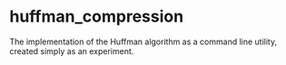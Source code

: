 # huffman_compression
The implementation of the Huffman algorithm as a command line utility, created simply as an experiment.
